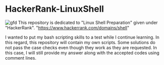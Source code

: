 # HackerRank-LinuxShell
![gfd](https://github.com/KadirDokur/HackerRank-LinuxShell/assets/45979582/e3ee2699-4beb-4efe-96de-80f79098d996)
This repository is dedicated to "Linux Shell Preparation" given under "HackerRank".
"https://www.hackerrank.com/domains/shell"


I wanted to put my bash scripting skills to a test while I continue learning. In this regard, this repository will contain my own scripts.
Some solutions do not pass the case checks even though they work as they are requested. In this case, I will still provide my answer along with the accepted codes using comment lines.
